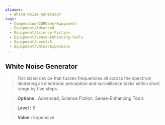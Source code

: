 ```yaml
---
aliases:
  - White Noise Generator
tags:
  - Compendium/CSRD/en/Equipment
  - Equipment/Advanced
  - Equipment/Science-Fiction
  - Equipment/Sense-Enhancing-Tools
  - Equipment/Level/5
  - Equipment/Value/Expensive
---
```

  
    
## White Noise Generator    
    
>Fist-sized device that fuzzes frequencies all across the spectrum, hindering all electronic perception and surveillance tasks within short range by five steps.    
> **Options :** Advanced, Science Fiction, Sense-Enhancing Tools    
> **Level :** 5    
> **Value :** Expensive
